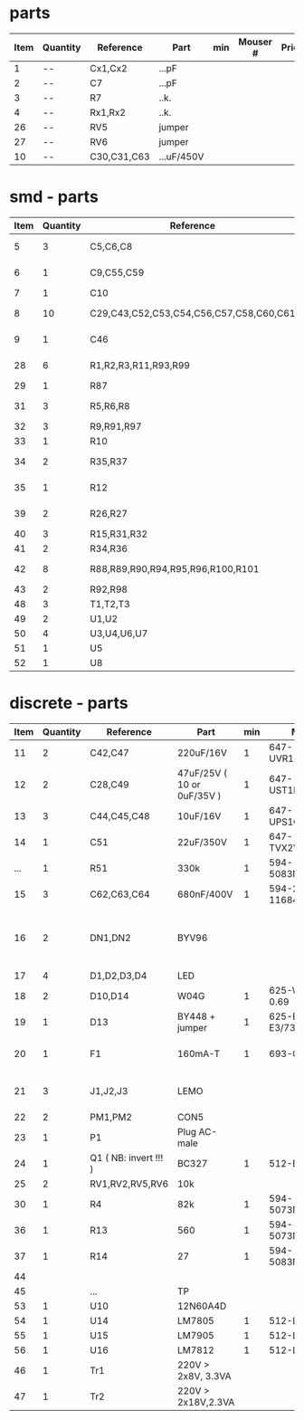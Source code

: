 parts
=====

| Item | Quantity | Reference   | Part       | min | Mouser # | Price | Total | Notes  |
| ---- | -------- | ----------- | ---------- | --- | -------- | ----- | ----- | ------ |
| 1    | --       | Cx1,Cx2     | ...pF      |     |          |       |       |        |
| 2    | --       | C7          | ...pF      |     |          |       |       |        |
| 3    | --       | R7          | ..k.       |     |          |       |       |        |
| 4    | --       | Rx1,Rx2     | ..k.       |     |          |       |       |        |
| 26   | --       | RV5         | jumper     |     |          |       |       | Jumper |
| 27   | --       | RV6         | jumper     |     |          |       |       | Jumper |
| 10   | --       | C30,C31,C63 | ...uF/450V |     |          |       |       |        |

smd - parts
===========

| Item | Quantity | Reference                               | Part       | min | Mouser #             | Price | Total | Notes      |
| ---- | -------- | --------------------------------------- | ---------- | --- | -------------------- | ----- | ----- | ---------- |
| 5    | 3        | C5,C6,C8                                | 470nF      | 1   | 810-CGJ4J3X7S2A474K  | 0.98  | 2.94  | Capacitor  |
| 6    | 1        | C9,C55,C59                              | 120pF      | 1   | 810-CGJ3E3C0G2D121J  | 0.29  | 0.29  | Capacitor  |
| 7    | 1        | C10                                     | 2.2uF      | 1   | 810-C1005X7S0J225K   | 0.33  | 0.33  | Capacitor  |
| 8    | 10       | C29,C43,C52,C53,C54,C56,C57,C58,C60,C61 | 100nF      | 1   | 810-CGJ5L2X7R2A104K  | 0.65  | 6.50  | Capacitor  |
| 9    | 1        | C46                                     | 2.2nF      | 1   | 81-GRM31BR73A222KW01 | 0.33  | 0.33  | Capacitor  |
| 28   | 6        | R1,R2,R3,R11,R93,R99                    | 1k0        | 1   | 594-MCS0402MD1001DE0 | 0.28  | 1.68  | Resistor   |
| 29   | 1        | R87                                     | 1M5        | 1   | 660-HV732ATTD1504F   | 0.68  | 0.68  | Resistor   |
| 31   | 3        | R5,R6,R8                                | 470k       | 1   | 756-HVC2512-470KFT18 | 0.79  | 2.37  | Resistor   |
| 32   | 3        | R9,R91,R97                              | 10k        | 1   | 279-RN73C1J10KBTDF   | 1.06  | 3.18  | Resistor   |
| 33   | 1        | R10                                     | 3k3        | 1   | 667-ERA-3ARW332V     | 1.38  | 1.38  | Resistor   |
| 34   | 2        | R35,R37                                 | 1k6        | 1   | 71-TNPW08051K60BEEN  | 0.85  | 1.70  | Resistor   |
| 35   | 1        | R12                                     | 47         | 1   | 588-RW3R5EA47R0JET   | 1.75  | 1.75  | Resistor   |
| 39   | 2        | R26,R27                                 | 270k       | 1   | 660-HV732BTTD2703D   | 0.61  | 1.22  | Resistor   |
| 40   | 3        | R15,R31,R32                             | 2k2        | 1   | 667-ERA-3ARW222V     | 1.38  | 4.14  | Resistor   |
| 41   | 2        | R34,R36                                 | 470        | 1   | 660-SG733ATTE471K    | 0.86  | 1.72  | Resistor   |
| 42   | 8        | R88,R89,R90,R94,R95,R96,R100,R101       | 10         | 1   | 588-RW0S6BB10R0FET   | 1.15  | 9.20  | Resistor   |
| 43   | 2        | R92,R98                                 | 4k7        | 1   | 279-RN73C1J4K7BTDF   | 1.68  | 3.36  | Resistor   |
| 48   | 3        | T1,T2,T3                                | BS170      | 1   | 522-BS170FTA         | 0.70  | 2.10  | Transistor |
| 49   | 2        | U1,U2                                   | TL3016ID   | 1   | 595-TL3016ID         | 3.17  | 6.34  | Chip       |
| 50   | 4        | U3,U4,U6,U7                             | 74HC123M   | 1   | 595-CD74HC123M       | 0.69  | 2.76  | Chip       |
| 51   | 1        | U5                                      | 74HC08D    | 1   | 595-SN74HC08D        | 0.46  | 0.46  | Chip       |
| 52   | 1        | U8                                      | 74HC240D   | 1   | 595-SN74HC240DW      | 0.60  | 0.60  | Chip       |

discrete - parts
================

| Item | Quantity | Reference             | Part                       | min | Mouser #            | Price | Total  | Notes               |
| ---- | -------- | --------------------- | -------------------------- | --- | ------------------- | ----- | ------ | ------------------- |
| 11   | 2        | C42,C47               | 220uF/16V                  | 1   | 647-UVR1C221MED     | 0.36  |  0.72  | Capacitor           |
| 12   | 2        | C28,C49               | 47uF/25V ( 10 or 0uF/35V ) | 1   | 647-UST1E470MDD     | 0.35  |  0.70  | Capacitor           |
| 13   | 3        | C44,C45,C48           | 10uF/16V                   | 1   | 647-UPS1C100MDD1TA  | 0.17  |  0.51  | Capacitor           |
| 14   | 1        | C51                   | 22uF/350V                  | 1   | 647-TVX2V220MCD     | 2.36  |  2.36  | Capacitor           |
| ...  | 1        | R51                   | 330k                       | 1   | 594-5083NW330K0J    | 0.10  |  0.10  | Resistor            |
| 15   | 3        | C62,C63,C64           | 680nF/400V                 | 1   | 594-2222-383-11684  | 3.36  |  10.08 | Capacitor           |
| 16   | 2        | DN1,DN2               | BYV96                      |     |                     | 0.00  |        | Fast soft-recovery controlled avalanche rectiﬁers |
| 17   | 4        | D1,D2,D3,D4           | LED                        |     |                     | 0.00  |        | LED                 |
| 18   | 2        | D10,D14               | W04G                       | 1   | 625-W04G-E4 0.69    | 1.38  |        | Bridge Rectifier    |
| 19   | 1        | D13                   | BY448 + jumper             | 1   | 625-BY448GP-E3/73   | 0.31  |  0.31  | Bridge Rectifier    |
| 20   | 1        | F1                    | 160mA-T                    | 1   | 693-0034.7207       | 0.81  |  0.81  | Fuse w/through hole |
| 21   | 3        | J1,J2,J3              | LEMO                       |     |                     | 0.00  |        | LEMO (manufacturer) Socket |
| 22   | 2        | PM1,PM2               | CON5                       |     |                     | 0.00  |        | ?? Switch??         |
| 23   | 1        | P1                    | Plug AC-male               |     |                     | 0.00  |        | Plug AC-Male        |
| 24   | 1        | Q1 ( NB: invert !!! ) | BC327                      | 1   | 512-BC32725TA       | 0.21  |  0.21  | Bipolar Transistor  |
| 25   | 2        | RV1,RV2,RV5,RV6       | 10k                        |     |                     | 0.00  |        | Jumper Panel        |
| 30   | 1        | R4                    | 82k                        | 1   | 594-5073NW82K00J    | 0.16  |  0.16  | Resistor            |
| 36   | 1        | R13                   | 560                        | 1   | 594-5073NW560R0J    | 0.16  |  0.16  | Resistor            |
| 37   | 1        | R14                   | 27                         | 1   | 594-5083NW27R00J    | 0.10  |  0.10  | Resistor            |
| 44   |          |                       |                            |     |                     |       |        |                     | 
| 45   |          | ...                   | TP                         |     |                     |       |        |                     | 
| 53   | 1        | U10                   | 12N60A4D                   |     |                     | 0.00  |        | Transistor          |
| 54   | 1        | U14                   | LM7805                     | 1   | 512-LM7805CT        | 0.68  |  0.68  | Transistor          |
| 55   | 1        | U15                   | LM7905                     | 1   | 512-LM7905CT        | 0.60  |  0.60  | Transistor          |
| 56   | 1        | U16                   | LM7812                     | 1   | 512-LM7812CT        | 0.71  |  0.71  | Transistor          |
| 46   | 1        | Tr1                   | 220V > 2x8V, 3.3VA         |     |                     | 0.00  |        | Transformer         |
| 47   | 1        | Tr2                   | 220V > 2x18V,2.3VA         |     |                     | 0.00  |        | Transformer         |
